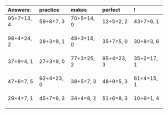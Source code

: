 | Answers: | practice | makes | perfect | ! |
| :--- | :--- | :--- | :--- | :--- |
| 95÷7=13, 4 | 59÷8=7, 3 | 70÷5=14, 0 | 12÷5=2, 2 | 43÷7=6, 1 | 
|   |   |   |   |   | 
|   |   |   |   |   | 
|   |   |   |   |   | 
| 98÷4=24, 2 | 28÷3=9, 1 | 48÷3=16, 0 | 35÷7=5, 0 | 30÷8=3, 6 | 
|   |   |   |   |   | 
|   |   |   |   |   | 
|   |   |   |   |   | 
| 37÷9=4, 1 | 27÷3=9, 0 | 77÷3=25, 2 | 95÷4=23, 3 | 35÷2=17, 1 | 
|   |   |   |   |   | 
|   |   |   |   |   | 
|   |   |   |   |   | 
| 47÷6=7, 5 | 92÷4=23, 0 | 38÷5=7, 3 | 48÷9=5, 3 | 61÷4=15, 1 | 
|   |   |   |   |   | 
|   |   |   |   |   | 
|   |   |   |   |   | 
| 29÷4=7, 1 | 45÷7=6, 3 | 34÷4=8, 2 | 51÷6=8, 3 | 10÷6=1, 4 | 
|   |   |   |   |   | 
|   |   |   |   |   | 
|   |   |   |   |   | 
